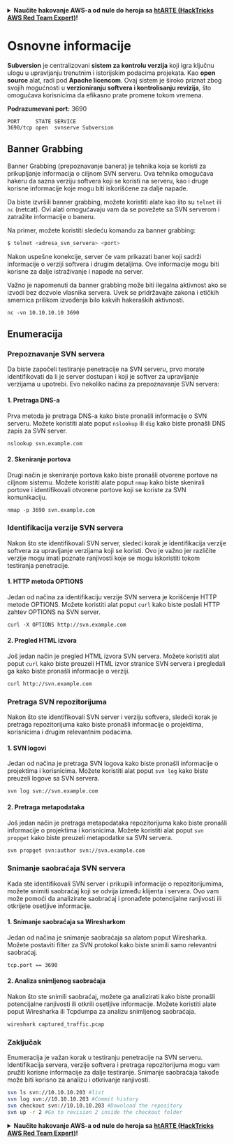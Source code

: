 <details>

<summary><strong>Naučite hakovanje AWS-a od nule do heroja sa</strong> <a href="https://training.hacktricks.xyz/courses/arte"><strong>htARTE (HackTricks AWS Red Team Expert)</strong></a><strong>!</strong></summary>

Drugi načini podrške HackTricks-u:

* Ako želite da vidite **vašu kompaniju reklamiranu na HackTricks-u** ili **preuzmete HackTricks u PDF formatu** proverite [**PLANOVE ZA PRETPLATU**](https://github.com/sponsors/carlospolop)!
* Nabavite [**zvanični PEASS & HackTricks swag**](https://peass.creator-spring.com)
* Otkrijte [**The PEASS Family**](https://opensea.io/collection/the-peass-family), našu kolekciju ekskluzivnih [**NFT-ova**](https://opensea.io/collection/the-peass-family)
* **Pridružite se** 💬 [**Discord grupi**](https://discord.gg/hRep4RUj7f) ili [**telegram grupi**](https://t.me/peass) ili nas **pratite** na **Twitter-u** 🐦 [**@carlospolopm**](https://twitter.com/hacktricks_live)**.**
* **Podelite svoje trikove hakovanja slanjem PR-ova na** [**HackTricks**](https://github.com/carlospolop/hacktricks) i [**HackTricks Cloud**](https://github.com/carlospolop/hacktricks-cloud) github repozitorijume.

</details>


# Osnovne informacije

**Subversion** je centralizovani **sistem za kontrolu verzija** koji igra ključnu ulogu u upravljanju trenutnim i istorijskim podacima projekata. Kao **open source** alat, radi pod **Apache licencom**. Ovaj sistem je široko priznat zbog svojih mogućnosti u **verzioniranju softvera i kontrolisanju revizija**, što omogućava korisnicima da efikasno prate promene tokom vremena.

**Podrazumevani port:** 3690
```
PORT     STATE SERVICE
3690/tcp open  svnserve Subversion
```
## Banner Grabbing

Banner Grabbing (prepoznavanje banera) je tehnika koja se koristi za prikupljanje informacija o ciljnom SVN serveru. Ova tehnika omogućava hakeru da sazna verziju softvera koji se koristi na serveru, kao i druge korisne informacije koje mogu biti iskorišćene za dalje napade.

Da biste izvršili banner grabbing, možete koristiti alate kao što su `telnet` ili `nc` (netcat). Ovi alati omogućavaju vam da se povežete sa SVN serverom i zatražite informacije o baneru.

Na primer, možete koristiti sledeću komandu za banner grabbing:

```bash
$ telnet <adresa_svn_servera> <port>
```

Nakon uspešne konekcije, server će vam prikazati baner koji sadrži informacije o verziji softvera i drugim detaljima. Ove informacije mogu biti korisne za dalje istraživanje i napade na server.

Važno je napomenuti da banner grabbing može biti ilegalna aktivnost ako se izvodi bez dozvole vlasnika servera. Uvek se pridržavajte zakona i etičkih smernica prilikom izvođenja bilo kakvih hakeraških aktivnosti.
```
nc -vn 10.10.10.10 3690
```
## Enumeracija

### Prepoznavanje SVN servera

Da biste započeli testiranje penetracije na SVN serveru, prvo morate identifikovati da li je server dostupan i koji je softver za upravljanje verzijama u upotrebi. Evo nekoliko načina za prepoznavanje SVN servera:

#### 1. Pretraga DNS-a

Prva metoda je pretraga DNS-a kako biste pronašli informacije o SVN serveru. Možete koristiti alate poput `nslookup` ili `dig` kako biste pronašli DNS zapis za SVN server.

```markdown
nslookup svn.example.com
```

#### 2. Skeniranje portova

Drugi način je skeniranje portova kako biste pronašli otvorene portove na ciljnom sistemu. Možete koristiti alate poput `nmap` kako biste skenirali portove i identifikovali otvorene portove koji se koriste za SVN komunikaciju.

```markdown
nmap -p 3690 svn.example.com
```

### Identifikacija verzije SVN servera

Nakon što ste identifikovali SVN server, sledeći korak je identifikacija verzije softvera za upravljanje verzijama koji se koristi. Ovo je važno jer različite verzije mogu imati poznate ranjivosti koje se mogu iskoristiti tokom testiranja penetracije.

#### 1. HTTP metoda OPTIONS

Jedan od načina za identifikaciju verzije SVN servera je korišćenje HTTP metode OPTIONS. Možete koristiti alat poput `curl` kako biste poslali HTTP zahtev OPTIONS na SVN server.

```markdown
curl -X OPTIONS http://svn.example.com
```

#### 2. Pregled HTML izvora

Još jedan način je pregled HTML izvora SVN servera. Možete koristiti alat poput `curl` kako biste preuzeli HTML izvor stranice SVN servera i pregledali ga kako biste pronašli informacije o verziji.

```markdown
curl http://svn.example.com
```

### Pretraga SVN repozitorijuma

Nakon što ste identifikovali SVN server i verziju softvera, sledeći korak je pretraga repozitorijuma kako biste pronašli informacije o projektima, korisnicima i drugim relevantnim podacima.

#### 1. SVN logovi

Jedan od načina je pretraga SVN logova kako biste pronašli informacije o projektima i korisnicima. Možete koristiti alat poput `svn log` kako biste preuzeli logove sa SVN servera.

```markdown
svn log svn://svn.example.com
```

#### 2. Pretraga metapodataka

Još jedan način je pretraga metapodataka repozitorijuma kako biste pronašli informacije o projektima i korisnicima. Možete koristiti alat poput `svn propget` kako biste preuzeli metapodatke sa SVN servera.

```markdown
svn propget svn:author svn://svn.example.com
```

### Snimanje saobraćaja SVN servera

Kada ste identifikovali SVN server i prikupili informacije o repozitorijumima, možete snimiti saobraćaj koji se odvija između klijenta i servera. Ovo vam može pomoći da analizirate saobraćaj i pronađete potencijalne ranjivosti ili otkrijete osetljive informacije.

#### 1. Snimanje saobraćaja sa Wiresharkom

Jedan od načina je snimanje saobraćaja sa alatom poput Wiresharka. Možete postaviti filter za SVN protokol kako biste snimili samo relevantni saobraćaj.

```markdown
tcp.port == 3690
```

#### 2. Analiza snimljenog saobraćaja

Nakon što ste snimili saobraćaj, možete ga analizirati kako biste pronašli potencijalne ranjivosti ili otkrili osetljive informacije. Možete koristiti alate poput Wiresharka ili Tcpdumpa za analizu snimljenog saobraćaja.

```markdown
wireshark captured_traffic.pcap
```

### Zaključak

Enumeracija je važan korak u testiranju penetracije na SVN serveru. Identifikacija servera, verzije softvera i pretraga repozitorijuma mogu vam pružiti korisne informacije za dalje testiranje. Snimanje saobraćaja takođe može biti korisno za analizu i otkrivanje ranjivosti.
```bash
svn ls svn://10.10.10.203 #list
svn log svn://10.10.10.203 #Commit history
svn checkout svn://10.10.10.203 #Download the repository
svn up -r 2 #Go to revision 2 inside the checkout folder
```
<details>

<summary><strong>Naučite hakovanje AWS-a od nule do heroja sa</strong> <a href="https://training.hacktricks.xyz/courses/arte"><strong>htARTE (HackTricks AWS Red Team Expert)</strong></a><strong>!</strong></summary>

Drugi načini podrške HackTricks-u:

* Ako želite da vidite **vašu kompaniju reklamiranu na HackTricks-u** ili **preuzmete HackTricks u PDF formatu** proverite [**PLANOVE ZA PRETPLATU**](https://github.com/sponsors/carlospolop)!
* Nabavite [**zvanični PEASS & HackTricks swag**](https://peass.creator-spring.com)
* Otkrijte [**The PEASS Family**](https://opensea.io/collection/the-peass-family), našu kolekciju ekskluzivnih [**NFT-ova**](https://opensea.io/collection/the-peass-family)
* **Pridružite se** 💬 [**Discord grupi**](https://discord.gg/hRep4RUj7f) ili [**telegram grupi**](https://t.me/peass) ili nas **pratite** na **Twitter-u** 🐦 [**@carlospolopm**](https://twitter.com/hacktricks_live)**.**
* **Podelite svoje hakovanje trikove slanjem PR-ova na** [**HackTricks**](https://github.com/carlospolop/hacktricks) i [**HackTricks Cloud**](https://github.com/carlospolop/hacktricks-cloud) github repozitorijume.

</details>
